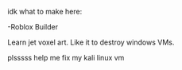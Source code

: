 idk what to make here:

-Roblox Builder

Learn jet voxel art.
Like it to destroy windows VMs.

plsssss help me fix my kali linux vm
